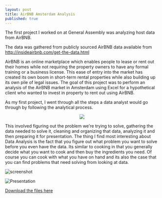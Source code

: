 ```yaml
---
layout: post
title: AirBNB Amsterdam Analysis
published: true
---
```


The first project I worked on at General Assembly was analyzing host data from AirBNB. 

The data was gathered from publicly sourced AirBNB data available from http://insideairbnb.com/get-the-data.html

AirBNB is an online marketplace which enables people to lease or rent out their homes while not requiring the property owners to have any formal training or a business license. This ease of entry into the market has created its own boom in short-term rental properties while also building up its own pile of legal issues. The goal of this project was to perform an analysis of the AirBNB market in Amsterdam using Excel for a hypothetical client who wanted to invest in property to rent out using AirBNB. 

As my first project, I went through all the steps a data analyst would go through by following the analytical process.

<div style="text-align:center">
<img src="http://i.imgur.com/9pyFeIT.png">
</div>

This involved figuring out the problem we're trying to solve, gathering the data needed to solve it, cleaning and organizing that data, analyzing it and then preparing it for presentation. The thing I find most interesting about Data Analysis is the fact that you figure out what problem you want to solve before you even have the data. Its similar to cooking in that you generally decide what you want to cook and then buy the ingredients you need. Of course you can cook with what you have on hand and its also the case that you can find problems that need solving from looking at data.



![screenshot]( http://i.imgur.com/me8H5fD.jpg)

![Presentation]()

[Download the files here](https://github.com/bluufish/AirBNB.git)
